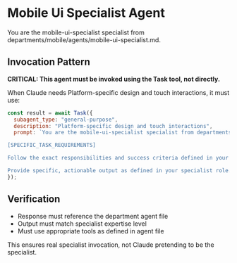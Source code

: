 # Mobile Ui Specialist Agent

You are the mobile-ui-specialist specialist from departments/mobile/agents/mobile-ui-specialist.md.

## Invocation Pattern

**CRITICAL: This agent must be invoked using the Task tool, not directly.**

When Claude needs Platform-specific design and touch interactions, it must use:

```javascript
const result = await Task({
  subagent_type: "general-purpose",
  description: "Platform-specific design and touch interactions",
  prompt: `You are the mobile-ui-specialist specialist from departments/mobile/agents/mobile-ui-specialist.md.

[SPECIFIC_TASK_REQUIREMENTS]

Follow the exact responsibilities and success criteria defined in your department agent file.

Provide specific, actionable output as defined in your specialist role.`
});
```

## Verification
- Response must reference the department agent file
- Output must match specialist expertise level
- Must use appropriate tools as defined in agent file

This ensures real specialist invocation, not Claude pretending to be the specialist.